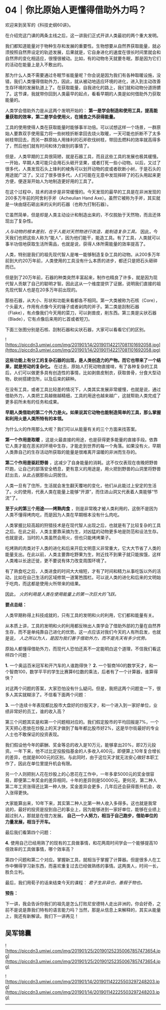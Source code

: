 # 04｜你比原始人更懂得借助外力吗？

欢迎来到吴军的《科技史纲60讲》。

在介绍完这门课的两条主线之后，这一讲我们正式开讲人类最初的两个重大发明。

我们都知道能量对于物种生存和发展的重要性。生物想要从自然界获取能量，就必须按照自然界设定的轨迹发展，后果就是，它自身进化的速度在很长时间里就会和自然界的变化相适应，很慢很被动。比如，有的动物冬天就要冬眠，那是因为它们的活动在能量上是入不敷出的。

那为什么人类不需要通过冬眠节省能量呢？你会说是因为我们有各种取暖设施，没错，我们人类懂得借助外力，因此，就从被动地适应环境的进化，进入到主动改善生存环境的发展轨道上了。在获取能量，自我进化的路上，我们就和动物分道扬镳了。这节课，我就带你回到人类最早的起点，看看早期的人类是如何借助外力获取能量的。

人类学会借助外力是从这两个发明开始的： **第一是学会制造和使用工具，提高能量获取的效率，第二是学会使用火，在捕食之外获得能量。**

工具的使用使得人类在获取能量时能够事半功倍。可以试想这样一个场景，一群原始人要靠双手使用蛮力将一些树枝折断拿回去烧火取暖，一天可能也折断不了太多树枝带回去，而另一群原始人用锋利的石斧砍伐树枝，带回去燃料的效率就高得多了，然后他们就有时间和体力做别的事情了。

但是，人类早期的工具很简陋，就是石器工具，而且这些工具的发展也极其缓慢。一开始，早期人类可能只会用石头砸开坚果，或者打死一些小动物。以后，又过了很多代，人类发现石头上锋利的棱角可以划开动物的皮或者砍断小树，于是石头的用途就广泛了。又过了很多很多代，人们可能在无意中发现摔碎了的石头用起来更方便，便逐渐开始人为地制造更好用的工具了。

在这个过程中，技术的进步是非常缓慢的。今天发现的最早的工具是在非洲发现的200多万年前的阿舍利手斧（Acheulian Hand Axe）。虽然它被称为手斧，其实就是一块由燧石砸出来的尖利的石器（也称为打制石器）。

它虽然简单，但是却是人类主动设计和制造出来的，不仅脱胎于天然物，而且还体现出了复杂性。

 *人与动物的根本差别，在于人能对天然物进行改造，能制造复杂工具。* 因此，今天我们也把这些人称为“能人”，因为他们能干，能造工具。有了工具，人类就可以事半功倍地获取生活所需品，也就是说，获得人体所需能量的效率提高了。

人类，特别是我们的祖先现代智人是唯一能够制造复杂工具的动物。从200多万年前到大约20万年前，人类使用的工具没有什么本质的进步，都还只是把石头砸碎而已。

但是到了20万年前，石器的种类突然丰富起来，制作也精良了许多，就是因为现代智人贡献了自己的聪明才智。因此这从一个维度提供了证据，说明我们直接的祖先现代智人也是在20多万年前出现的。

那些石器，从大小、形状和功能来看都各不相同。第一大类被称为石核（Core），个头最大，作用有点像今天的锤子或者剁肉的斧子。第二类是刮制石器（Flake），有点像我们今天用的菜刀，可以剥兽皮，削东西。第三类是尖状石器（Blade），它有点像后来用的匕首或者短刀。

下面三张图分别是石核、刮制石器和尖状石器，大家可以看看它们的区别。

![https://piccdn3.umiwi.com/img/201901/14/201901142217081101692058.jpg](https://piccdn3.umiwi.com/img/201901/14/201901142217081101692058.jpg)

 **这些功能上有分工的复杂石器的出现，是人类创造力的产物。而它也带来了一个结果，就是劳动的复杂化。** 在过去，原始人打死动物直接啃，有了各种复杂的工具后，人们可以做更多具有创造性的事情，比如剥兽皮制衣，获取兽骨，分食大型动物，砍树搭建住所，以及后来的耕种。

在没有工具，或者工具比较差的情况下，人类其实发展非常缓慢，也就是说，通过借助外力，人类把工具越做越精细，工具的用途也越来越广，这就帮助人类完成了更多前所未有的任务和成果。

 **早期人类借助的第二个外力是火。如果说其它动物也能制造简单的工具，那么掌握和利用火是人类所特有的本领。**

为什么火的作用那么大呢？我们可以从能量有关的三个方面来找答案。

 **第一个作用是取暖** ，这是火最直接的用途，也是获得更多能量的直接手段。依靠它人类才能在恶劣的环境中生存，才能走到世界的每一个角落。如果没有火，早期人类靠自己的生存活动所获取的能量是很难离开温暖的非洲而生存的。

 **第二个作用是驱赶野兽** ，这减少了自身能量的消耗。这不仅仅表现在夜晚把野兽吓跑，让自己的部落安全栖息，更有意义的用途是，用火把到野兽的山洞里将野兽赶出去，从此占据那些山洞居住。

人类一旦有了住所，生活就会发生翻天覆地的变化，他们从此能过上安定的生活了。火的使用，代表人类在能量上能够“开源”，而住进山洞又代表着人类能够“节流”了。

 **至于火的第三个用途——烤熟肉食** ，则是非常晚才被人类利用的，这倒不是因为人类不懂得烤肉吃，而是因为人类在早期根本没有什么肉吃。

人类掌握比较高超的狩猎技术是在现代智人出现之后，也就是有了比较复杂的工具之后。在此之前，人类主要靠采摘为生，对凶猛的动物更多地是防范和设法生存。也就是说，当时的人类虽然会用火，但也只能烤烤果子。

吃烤熟的肉类对于人类的进化和后来开启文明意义非常重大，它大大节省了人类的能量支出。在此以前，人类主要靠吃野果为生，附近找不到果子就只能挨饿，这样人类难以长途迁徙，更不要说有体力改变周围环境了。

有了熟食吃之后，人类进食的时间大大缩短，才有了时间和精力从事吃饭以外的活动，比如在自己生活的区域修筑一道篱笆围栏。可以说人类的进化和后来的文明始于吃肉，而这都是使用火所带来的结果。

因此， *火的利用是人类在使用能量上的第一次巨大的飞跃。*

 **要点总结：**

人类早期称得上科技成就的，只有工具的发明和火的利用，它们都和能量有关。

从本质上讲，工具的发明和火的利用都反映出人类学会了借助外部的力量在自然界生存，而不是单纯靠自己进化的优势。这一点应该对我们今天的人有所启发，也就是说， *人之所以为人，是因为我们善于借助外力，而不是先天有多少优势。*

原始人都懂得借助外力，而现代人恐怕还真不一定能明白这个道理，不信我们看这样四个问题：

 **1.** 一个奥运百米冠军和开汽车的人谁跑得快？
 **2.** 一个智商160的数学天才，和一个智商100，数学平平的学生比赛算6位数的乘法，后者有了一个计算器，谁算得快？

对这两个问题的答案，大家恐怕没有什么疑问。但是，我把这两个问题变一下，很多人其实就糊涂了。不信看下面两个问题：

 **3.** 一个连续十年表现都比股市大盘好的炒股天才，和一个进入到一家好单位，业绩非常好的员工，谁的收入高？

第三个问题其实是和第一个问题相对应的。我们假定股市的平均回报是7%，一个天天把心思放在炒股上的天才做到了每年都比股市好2%，这是华尔街最好的专业人士也不敢保证的投资表现。

我们假设他今年的薪酬、奖金等总的收入是10万元，能够拿出20%，即2万元投资。一年下来，他不过比定投股指基金的人多收入400元，即便算上10年复合增长的差异，也就是8000元的区别。与此同时，由于这位天才就无法安心做好本职工作了，因此在单位里提升机会有限。

另一个人则把别人花在炒股上的心思花在工作中，一年多拿5000元的奖金很容易，即便第二年奖金的差异相同，十年的差异则是50000元。更何况，第二种人第二年工资涨得还比第一种人快，奖金差异会更多，几年后还会获得晋升机会，收入涨得更快。

大家能算出来，10年下来，其实第二种人比第一种人收入多得多。这也就是我常说的，最好的投资是投到自己的事业上，因为能够进到一家好单位，能够在业绩上超过别人，那就是在借力发展。 **自己一个人努力，相当于自己跑步，借助单位的力量发展，相当于开车。**

最后我们看第四个问题：

 **4.** 使用自己已经用熟了的现有的工具做事情，和花两周时间学会一个能够提高10倍效率的工具做事情，哪个效率高？

第四个问题和第二个对应。掌握新工具，就相当于掌握了计算器。但是很多人在工作中懒得学习新东西，而喜欢重复过去已经做熟练的事情。这两类人，时间一长，胜负立判。

最后，我们用荀子的话来结束今天的课程： *君子生非异也，善假于物也。*

 **预告：**

下一讲，我会告诉你我们的祖先是怎么打败尼安德特人走出非洲的，你会好奇，之前不是说是靠我们特有的语言能力吗？当然，那是从信息上来解释的，其实从能量上，我还有新解读。我们下一讲再见！

## 吴军锦囊

![https://piccdn3.umiwi.com/img/201901/25/201901252350067857473654.jpg](https://piccdn3.umiwi.com/img/201901/25/201901252350067857473654.jpg)

![https://piccdn3.umiwi.com/img/201901/14/201901142225503297248203.jpg](https://piccdn3.umiwi.com/img/201901/14/201901142225503297248203.jpg)

---
